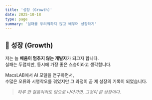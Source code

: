 ```yaml
---
title: '성장 (Growth)'
date: 2025-10-18
type: page
summary: '실패를 두려워하지 않고 배우며 성장하기'
---
```


<div class="text-justify leading-relaxed">

## 🌱 성장 (Growth)

저는 늘 **배움이 멈추지 않는 개발자**가 되고자 합니다.  
실패는 두렵지만, 동시에 가장 좋은 스승이라고 생각합니다.

MacsLAB에서 AI 모델을 연구하면서,  
수많은 오류와 시행착오를 겪었지만 그 과정이 곧 제 성장의 기록이 되었습니다.

> _하루 한 걸음이라도 앞으로 나아가면, 그것이 곧 성장이다._

</div>
